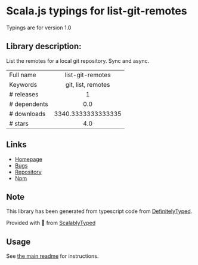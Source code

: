 
# Scala.js typings for list-git-remotes

Typings are for version 1.0

## Library description:
List the remotes for a local git repository. Sync and async.

|                    |                 |
| ------------------ | :-------------: |
| Full name          | list-git-remotes |
| Keywords           | git, list, remotes |
| # releases         | 1 |
| # dependents       | 0.0 |
| # downloads        | 3340.3333333333335 |
| # stars            | 4.0 |

## Links
- [Homepage](https://github.com/jonschlinkert/list-git-remotes)
- [Bugs](https://github.com/jonschlinkert/list-git-remotes/issues)
- [Repository](https://github.com/jonschlinkert/list-git-remotes)
- [Npm](https://www.npmjs.com/package/list-git-remotes)
    


## Note
This library has been generated from typescript code from [DefinitelyTyped](https://definitelytyped.org).

Provided with :purple_heart: from [ScalablyTyped](https://github.com/oyvindberg/ScalablyTyped)

## Usage
See [the main readme](../../readme.md) for instructions.


